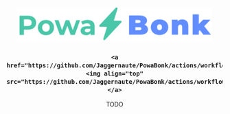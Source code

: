 <div id="top"></div>

<!-- PROJECT SHIELDS -->
<!--
*** I'm using markdown "reference style" links for readability.
*** Reference links are enclosed in brackets [ ] instead of parentheses ( ).
*** See the bottom of this document for the declaration of the reference variables
*** for contributors-url, forks-url, etc. This is an optional, concise syntax 
*** you may use.
*** https://www.markdownguide.org/basic-syntax/#reference-style-links
-->

<!-- PROJECT LOGO -->
<br />
<div align="center">
  <a href="https://github.com/Jaggernaute/PowaBonk">
    <img src="blobs/logo.png" alt="Logo" height="80">
  </a>

<h3 align="center">
    
    <a href="https://github.com/Jaggernaute/PowaBonk/actions/workflows/cmake.yml"><img align="top" src="https://github.com/Jaggernaute/PowaBonk/actions/workflows/cmake.yml/badge.svg"/></a>
</h3>

  <p align="center">
   TODO
  </p>
</div>


<!-- MARKDOWN LINKS & IMAGES -->
<!-- https://www.markdownguide.org/basic-syntax/#reference-style-links -->
[contributors-shield]: https://img.shields.io/github/contributors/Jaggernaute/PowaBonk.svg?style=for-the-badge
[contributors-url]: https://github.com/Jaggernaute/PowaBonk/graphs/contributors
[forks-shield]: https://img.shields.io/github/forks/Jaggernaute/PowaBonk.svg?style=for-the-badge
[forks-url]: https://github.com/Jaggernaute/PowaBonk/network/members
[stars-shield]: https://img.shields.io/github/stars/Jaggernaute/PowaBonk.svg?style=for-the-badge
[stars-url]: https://github.com/Jaggernaute/PowaBonk/stargazers
[issues-shield]: https://img.shields.io/github/issues/Jaggernaute/PowaBonk.svg?style=for-the-badge
[issues-url]: https://github.com/Jaggernaute/PowaBonk/issues
[license-shield]: https://img.shields.io/github/license/Jaggernaute/PowaBonk.svg?style=for-the-badge
[license-url]: https://github.com/Jaggernaute/PowaBonk/blob/master/LICENSE.txt
[linkedin-shield]: https://img.shields.io/badge/-LinkedIn-black.svg?style=for-the-badge&logo=linkedin&colorB=555
[linkedin-url]: https://linkedin.com/in/ 
[product-screenshot]: images/screenshot.png

